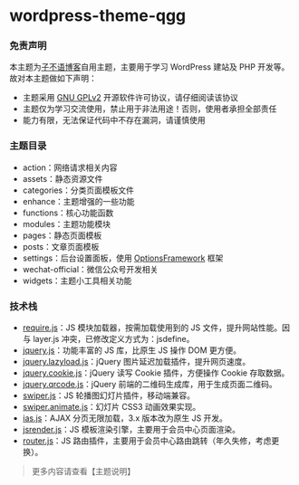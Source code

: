 # wordpress-theme-qgg

### 免责声明
本主题为[子不语博客](http://zibuyu.life)自用主题，主要用于学习 WordPress 建站及 PHP 开发等。故对本主题做如下声明：

- 主题采用 [GNU GPLv2](http://www.gnu.org/licenses/gpl-2.0.html) 开源软件许可协议，请仔细阅读该协议
- 主题仅为学习交流使用，禁止用于非法用途！否则，使用者承担全部责任
- 能力有限，无法保证代码中不存在漏洞，请谨慎使用

### 主题目录
- action：网络请求相关内容
- assets：静态资源文件
- categories：分类页面模板文件
- enhance：主题增强的一些功能
- functions：核心功能函数
- modules：主题功能模块
- pages：静态页面模板
- posts：文章页面模板
- settings：后台设置面板，使用 [OptionsFramework](https://github.com/devinsays/options-framework-theme) 框架
- wechat-official：微信公众号开发相关
- widgets：主题小工具相关功能
  
### 技术栈
- [require.js](https://requirejs.org/)：JS 模块加载器，按需加载使用到的 JS 文件，提升网站性能。因与 layer.js 冲突，已修改定义方式为：jsdefine。
- [jquery.js](https://jquery.com/)：功能丰富的 JS 库，比原生 JS 操作 DOM 更方便。
- [jquery.lazyload.js](https://github.com/tuupola/lazyload)：jQuery 图片延迟加载插件，提升网页速度。
- [jquery.cookie.js](https://github.com/carhartl/jquery-cookie#readme)：jQuery 读写 Cookie 插件，方便操作 Cookie 存取数据。
- [jquery.qrcode.js](https://github.com/alphatr/jquery-qrcode)：jQuery 前端的二维码生成库，用于生成页面二维码。
- [swiper.js](https://www.swiper.com.cn/)：JS 轮播图幻灯片插件，移动端兼容。
- [swiper.animate.js](https://www.swiper.com.cn/usage/animate/index.html)：幻灯片 CSS3 动画效果实现。
- [ias.js](https://infiniteajaxscroll.com/)：AJAX 分页无限加载，3.x 版本改为原生 JS 开发。
- [jsrender.js](https://www.jsviews.com/#jsrender)：JS 模板渲染引擎，主要用于会员中心页面渲染。
- [router.js](#)：JS 路由插件，主要用于会员中心路由跳转（年久失修，考虑更换）。

> 更多内容请查看【主题说明】
